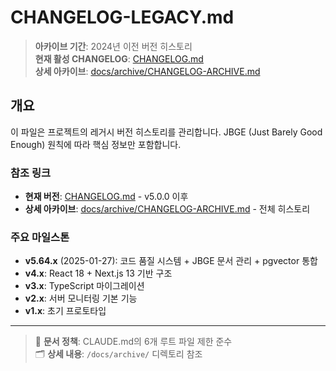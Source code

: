 # CHANGELOG-LEGACY.md

> **아카이브 기간**: 2024년 이전 버전 히스토리  
> **현재 활성 CHANGELOG**: [CHANGELOG.md](/CHANGELOG.md)  
> **상세 아카이브**: [docs/archive/CHANGELOG-ARCHIVE.md](/docs/archive/CHANGELOG-ARCHIVE.md)

## 개요

이 파일은 프로젝트의 레거시 버전 히스토리를 관리합니다. JBGE (Just Barely Good Enough) 원칙에 따라 핵심 정보만 포함합니다.

### 참조 링크

- **현재 버전**: [CHANGELOG.md](/CHANGELOG.md) - v5.0.0 이후
- **상세 아카이브**: [docs/archive/CHANGELOG-ARCHIVE.md](/docs/archive/CHANGELOG-ARCHIVE.md) - 전체 히스토리

### 주요 마일스톤

- **v5.64.x** (2025-01-27): 코드 품질 시스템 + JBGE 문서 관리 + pgvector 통합
- **v4.x**: React 18 + Next.js 13 기반 구조
- **v3.x**: TypeScript 마이그레이션
- **v2.x**: 서버 모니터링 기본 기능
- **v1.x**: 초기 프로토타입

---

> 📄 **문서 정책**: CLAUDE.md의 6개 루트 파일 제한 준수  
> 🗂️ **상세 내용**: `/docs/archive/` 디렉토리 참조
